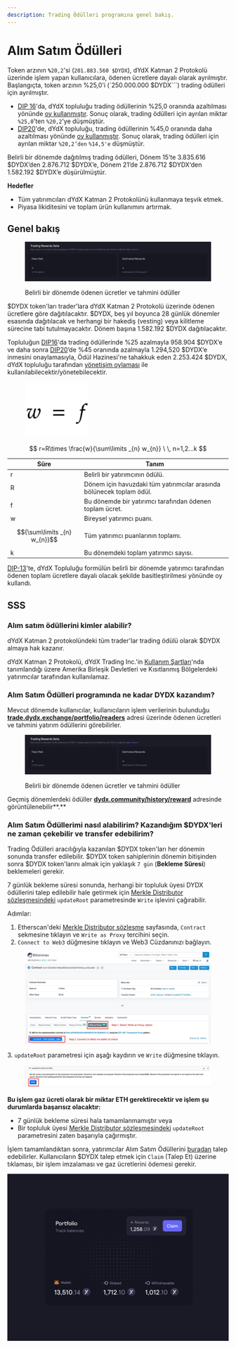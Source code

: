 ```yaml
---
description: Trading Ödülleri programına genel bakış.
---
```


# Alım Satım Ödülleri

Token arzının **`%`**`20,2`'si (`201.883.560 $DYDX`), dYdX Katman 2 Protokolü üzerinde işlem yapan kullanıcılara, ödenen ücretlere dayalı olarak ayrılmıştır. Başlangıçta, token arzının %25,0'i (`250.000.000 $DYDX```) trading ödülleri için ayrılmıştır.

* [DIP 16](https://github.com/dydxfoundation/dip/blob/master/content/dips/DIP-16.md)'da, dYdX topluluğu trading ödüllerinin %25,0 oranında azaltılması yönünde [oy kullanmıştır](https://dydx.community/dashboard/proposal/8). Sonuç olarak, trading ödülleri için ayrılan miktar `%25,0`'ten `%20,2`'ye düşmüştür.
* [DIP20](https://dydx.community/dashboard/proposal/11)'de, dYdX topluluğu, trading ödüllerinin %45,0 oranında daha azaltılması yönünde [oy kullanmıştır](https://dydx.community/dashboard/proposal/11). Sonuç olarak, trading ödülleri için ayrılan miktar `%20,2’den` `%14,5'e` düşmüştür.

Belirli bir dönemde dağıtılmış trading ödülleri, Dönem 15’te 3.835.616 $DYDX’den 2.876.712 $DYDX’e, Dönem 21’de 2.876.712 $DYDX‘den 1.582.192 $DYDX’e düşürülmüştür.

**Hedefler**

* Tüm yatırımcıları dYdX Katman 2 Protokolünü kullanmaya teşvik etmek.
* Piyasa likiditesini ve toplam ürün kullanımını artırmak.

## **Genel bakış**

<figure><img src="../.gitbook/assets/1-fees-paid-estimated-rewards.png" alt=""><figcaption><p>Belirli bir dönemde ödenen ücretler ve tahmini ödüller</p></figcaption></figure>

$DYDX token'ları trader'lara dYdX Katman 2 Protokolü üzerinde ödenen ücretlere göre dağıtılacaktır. $DYDX, beş yıl boyunca 28 günlük dönemler esasında dağıtılacak ve herhangi bir hakediş (vesting) veya kilitleme sürecine tabi tutulmayacaktır. Dönem başına 1.582.192 $DYDX dağıtılacaktır.

Topluluğun [DIP16](https://dydx.community/dashboard/proposal/8)'da trading ödüllerinde %25 azalmayla 958.904 $DYDX‘e ve daha sonra [DIP20](https://dydx.community/dashboard/proposal/11)’de %45 oranında azalmayla 1.294,520 $DYDX‘e inmesini onaylamasıyla, Ödül Hazinesi'ne tahakkuk eden 2.253.424 $DYDX, dYdX topluluğu tarafından [yönetişim oylaması](https://docs.dydx.community/dydx-governance/voting-and-governance/governance-parameters) ile kullanılabilecektir/yönetebilecektir.

<figure><img src="../.gitbook/assets/1-trading-rewards-formula-new.png" alt=""><figcaption></figcaption></figure>

$$ r=R\times \frac{w}{\sum\limits _{n} w_{n}} \ \, n=1,2...k $$

| Süre | Tanım |
| ---------------------------- | ----------------------------------------------------------------------- |
| r | Belirli bir yatırımcının ödülü. |
| R | Dönem için havuzdaki tüm yatırımcılar arasında bölünecek toplam ödül. |
| f | Bu dönemde bir yatırımcı tarafından ödenen toplam ücret. |
| w | Bireysel yatırımcı puanı. |
| $${\sum\limits _{n} w_{n}}$$ | Tüm yatırımcı puanlarının toplamı. |
| k | Bu dönemdeki toplam yatırımcı sayısı. |

[DIP-13](https://github.com/dydxfoundation/dip/blob/master/content/dips/DIP-13.md)'te, dYdX Topluluğu formülün belirli bir dönemde yatırımcı tarafından ödenen toplam ücretlere dayalı olacak şekilde basitleştirilmesi yönünde oy kullandı.

## SSS

### Alım satım ödüllerini kimler alabilir?

dYdX Katman 2 protokolündeki tüm trader'lar trading ödülü olarak $DYDX almaya hak kazanır.

dYdX Katman 2 Protokolü, dYdX Trading Inc.'in [Kullanım Şartları](https://dydx.exchange/terms)'nda tanımlandığı üzere Amerika Birleşik Devletleri ve Kısıtlanmış Bölgelerdeki yatırımcılar tarafından kullanılamaz.

### Alım Satım Ödülleri programında ne kadar DYDX kazandım?

Mevcut dönemde kullanıcılar, kullanıcıların işlem verilerinin bulunduğu [**trade.dydx.exchange/portfolio/readers**](https://trade.dydx.exchange/portfolio/rewards) adresi üzerinde ödenen ücretleri ve tahmini yatırım ödüllerini görebilirler.

<figure><img src="../.gitbook/assets/1-fees-paid-estimated-rewards.png" alt=""><figcaption><p>Belirli bir dönemde ödenen ücretler ve tahmini ödüller</p></figcaption></figure>

Geçmiş dönemlerdeki ödüller [**dydx.community/history/reward**](https://dydx.community/history/rewards) adresinde görüntülenebilir**.**

### Alım Satım Ödüllerimi nasıl alabilirim? Kazandığım $DYDX'leri ne zaman çekebilir ve transfer edebilirim?

Trading Ödülleri aracılığıyla kazanılan $DYDX token'ları her dönemin sonunda transfer edilebilir. $DYDX token sahiplerinin dönemin bitişinden sonra $DYDX token'larını almak için yaklaşık `7 gün` (**Bekleme Süresi**) beklemeleri gerekir.

7 günlük bekleme süresi sonunda, herhangi bir topluluk üyesi DYDX ödüllerini talep edilebilir hale getirmek için [Merkle Distributor sözleşmesindeki](https://etherscan.io/address/0x01d3348601968ab85b4bb028979006eac235a588#writeProxyContract) `updateRoot` parametresinde `Write` işlevini çağırabilir.

Adımlar:

1. Etherscan'deki [Merkle Distributor sözleşme](https://etherscan.io/address/0x01d3348601968ab85b4bb028979006eac235a588#writeProxyContract) sayfasında, `Contract` sekmesine tıklayın ve `Write as Proxy` tercihini seçin.
2. `Connect to Web3` düğmesine tıklayın ve Web3 Cüzdanınızı bağlayın.

<figure><img src="../.gitbook/assets/merkle-distributor-contract.jpeg" alt=""><figcaption></figcaption></figure>

3\. `updateRoot` parametresi için aşağı kaydırın ve `Write` düğmesine tıklayın.

<figure><img src="../.gitbook/assets/updateRoot-claiming.jpeg" alt=""><figcaption></figcaption></figure>

**Bu işlem gaz ücreti olarak bir miktar ETH gerektirecektir ve işlem şu durumlarda başarısız olacaktır:**

* 7 günlük bekleme süresi hala tamamlanmamıştır veya
* Bir topluluk üyesi [Merkle Distributor sözleşmesindeki](https://etherscan.io/address/0x01d3348601968ab85b4bb028979006eac235a588#writeProxyContract) `updateRoot` parametresini zaten başarıyla çağırmıştır.

İşlem tamamlandıktan sonra, yatırımcılar Alım Satım Ödüllerini [buradan](https://dydx.community/dashboard) talep edebilirler. Kullanıcıların $DYDX talep etmek için `Claim` (Talep Et) üzerine tıklaması, bir işlem imzalaması ve gaz ücretlerini ödemesi gerekir.

![Ödüller için portföye genel bakış](../.gitbook/assets/1-portfolio-overview-rewards.png)
